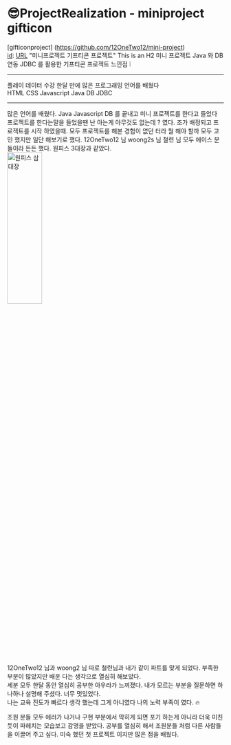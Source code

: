 # 😎ProjectRealization - miniproject gifticon
[gifticonproject] (https://github.com/12OneTwo12/mini-project) <br>
[id]: [URL](https://github.com/12OneTwo12/mini-project) "미니프로젝트 기프티콘 프로젝트"
This is an H2 미니 프로젝트 Java 와 DB 연동 JDBC 를 활용한 기프티콘 프로젝트 느낀점 ❕
***
[id]: URL "Optional Title here"

플레이 데이터 수강 한달 만에 많은 프로그래밍 언어를 배웠다 <BR>
HTML CSS Javascript Java DB JDBC 
***
많은 언어를 배웠다. Java Javascript DB 를 끝내고 미니 프로젝트를 한다고 들었다<BR>
프로젝트를 한다는말을 들었을땐 난 아는게 아무것도 없는데 ? 였다. 조가 배정되고 프로젝트를 시작 하였을때.
모두 프로젝트를 해본 경험이 없던 터라 뭘 해야 할까 모두 고민 했지만 일단 해보기로 했다. 
12OneTwo12 님 woong2s 님 철련 님 모두 에이스 분들이라 든든 했다. 원피스 3대장과 같았다. <br>
<img src="https://user-images.githubusercontent.com/103405475/184267524-194b8a14-264f-45d3-a8f8-07f9a1c9842e.png" width="40%" height="30%" title="삼대장" alt="원피스 삼대장"></img>

 12OneTwo12 님과 woong2 님 따로 철련님과 내가 같이 파트를 맞게 되었다. 부족한 부분이 많았지만 배운 다는 생각으로 열심히 해보았다.<br>
 세분 모두 한달 동안 열심히 공부한 아우라가 느껴졌다. 내가 모르는 부분을 질문하면 하나하나 설명해 주셨다. 너무 멋있었다. <br>
 나는 교육 진도가 빠르다 생각 했는데 그게 아니였다 나의 노력 부족이 였다. 🔥 <br>
 
 조원 분들 모두 에러가 나거나 구현 부분에서 막히게 되면 포기 하는게 아니라 더욱 미친듯이 파헤치는 모습보고 감명을 받았다.
 공부를 열심히 해서 조원분들 처럼 다른 사람들을 이끌어 주고 싶다. 미숙 했던 첫 프로젝트 이지만 많은 점을 배웠다.  
 
 
 

